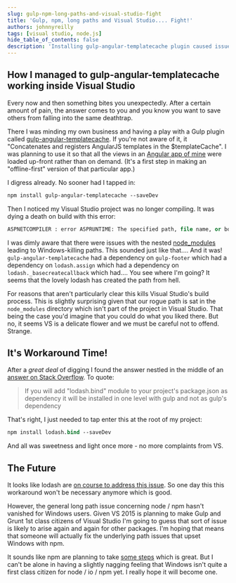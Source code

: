 ```yaml
---
slug: gulp-npm-long-paths-and-visual-studio-fight
title: 'Gulp, npm, long paths and Visual Studio.... Fight!'
authors: johnnyreilly
tags: [visual studio, node.js]
hide_table_of_contents: false
description: 'Installing gulp-angular-templatecache plugin caused issues with Visual Studio. A temporary solution is to install lodash.bind at root level.'
---
```


## How I managed to gulp-angular-templatecache working inside Visual Studio

Every now and then something bites you unexpectedly. After a certain amount of pain, the answer comes to you and you know you want to save others from falling into the same deathtrap.

There I was minding my own business and having a play with a Gulp plugin called [gulp-angular-templatecache](https://www.npmjs.com/package/gulp-angular-templatecache). If you're not aware of it, it "Concatenates and registers AngularJS templates in the $templateCache". I was planning to use it so that all the views in an [Angular app of mine](https://github.com/johnnyreilly/proverb-offline) were loaded up-front rather than on demand. (It's a first step in making an "offline-first" version of that particular app.)

<!--truncate-->

I digress already. No sooner had I tapped in:

```ps
npm install gulp-angular-templatecache --saveDev
```

Then I noticed my Visual Studio project was no longer compiling. It was dying a death on build with this error:

```ps
ASPNETCOMPILER : error ASPRUNTIME: The specified path, file name, or both are too long. The fully qualified file name must be less than 260 characters, and the directory name must be less than 248 characters.
```

I was dimly aware that there were issues with the nested [node_modules](https://github.com/joyent/node/issues/6960) leading to Windows-killing paths. This sounded just like that.... And it was! `gulp-angular-templatecache` had a dependency on `gulp-footer` which had a dependency on `lodash.assign` which had a dependency on `lodash._basecreatecallback` which had.... You see where I'm going? It seems that the lovely lodash has created the path from hell.

For reasons that aren't particularly clear this kills Visual Studio's build process. This is slightly surprising given that our rogue path is sat in the `node_modules` directory which isn't part of the project in Visual Studio. That being the case you'd imagine that you could do what you liked there. But no, it seems VS is a delicate flower and we must be careful not to offend. Strange.

## It's Workaround Time!

After a _great deal_ of digging I found the answer nestled in the middle of an [answer on Stack Overflow](http://stackoverflow.com/a/24144479/761388). To quote:

> If you will add "lodash.bind" module to your project's package.json as dependency it will be installed in one level with gulp and not as gulp's dependency

That's right, I just needed to tap enter this at the root of my project:

```ps
npm install lodash.bind --saveDev
```

And all was sweetness and light once more - no more complaints from VS.

## The Future

It looks like lodash are [on course to address this issue](https://github.com/lodash/lodash-cli/issues/23). So one day this this workaround won't be necessary anymore which is good.

However, the general long path issue concerning node / npm hasn't vanished for Windows users. Given VS 2015 is planning to make Gulp and Grunt 1st class citizens of Visual Studio I'm going to guess that sort of issue is likely to arise again and again for other packages. I'm hoping that means that someone will actually fix the underlying path issues that upset Windows with npm.

It sounds like npm are planning to take [some steps](https://github.com/joyent/node/issues/6960#issuecomment-46704998) which is great. But I can't be alone in having a slightly nagging feeling that Windows isn't quite a first class citizen for node / io / npm yet. I really hope it will become one.
